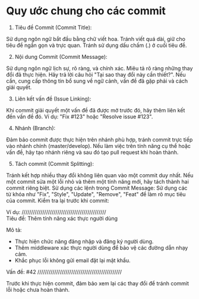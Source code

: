 # Quy ước chung cho các commit


1. Tiêu đề Commit (Commit Title):

Sử dụng ngôn ngữ bắt đầu bằng chữ viết hoa.
Tránh viết quá dài, giữ cho tiêu đề ngắn gọn và trực quan.
Tránh sử dụng dấu chấm (.) ở cuối tiêu đề.

2. Nội dung Commit (Commit Message):

Sử dụng ngôn ngữ lịch sự, rõ ràng, và chính xác.
Miêu tả rõ ràng những thay đổi đã thực hiện. Hãy trả lời câu hỏi "Tại sao thay đổi này cần thiết?".
Nếu cần, cung cấp thông tin bổ sung về ngữ cảnh, vấn đề đã gặp phải và cách giải quyết.

3. Liên kết vấn đề (Issue Linking):

Khi commit giải quyết một vấn đề đã được mở trước đó, hãy thêm liên kết đến vấn đề đó.
Ví dụ: "Fix #123" hoặc "Resolve issue #123".

4. Nhánh (Branch):

Đảm bảo commit được thực hiện trên nhánh phù hợp, tránh commit trực tiếp vào nhánh chính (master/develop).
Nếu làm việc trên tính năng cụ thể hoặc vấn đề, hãy tạo nhánh riêng và sau đó tạo pull request khi hoàn thành.

5. Tách commit (Commit Splitting):

Tránh kết hợp nhiều thay đổi không liên quan vào một commit duy nhất.
Nếu một commit sửa một lỗi nhỏ và thêm một tính năng mới, hãy tách thành hai commit riêng biệt.
Sử dụng các lệnh trong Commit Message:
Sử dụng các từ khóa như "Fix", "Style", "Update", "Remove", "Feat" để làm rõ mục tiêu của commit.
Kiểm tra lại trước khi commit:

Ví dụ: 
/////////////////////////////////////////////
<br>
Tiêu đề: Thêm tính năng xác thực người dùng

Mô tả:
- Thực hiện chức năng đăng nhập và đăng ký người dùng.
- Thêm middleware xác thực người dùng để bảo vệ các đường dẫn nhạy cảm.
- Khắc phục lỗi không gửi email đặt lại mật khẩu.

Vấn đề: #42
/////////////////////////////////////////////

Trước khi thực hiện commit, đảm bảo xem lại các thay đổi để tránh commit lỗi hoặc chưa hoàn thành.
